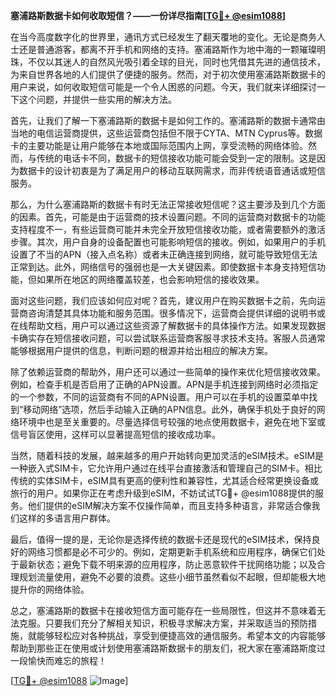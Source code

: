 **塞浦路斯数据卡如何收取短信？——一份详尽指南[[TG💪+ @esim1088](https://t.me/s/esim1088)]**

在当今高度数字化的世界里，通讯方式已经发生了翻天覆地的变化。无论是商务人士还是普通游客，都离不开手机和网络的支持。塞浦路斯作为地中海的一颗璀璨明珠，不仅以其迷人的自然风光吸引着全球的目光，同时也凭借其先进的通信技术，为来自世界各地的人们提供了便捷的服务。然而，对于初次使用塞浦路斯数据卡的用户来说，如何收取短信可能是一个令人困惑的问题。今天，我们就来详细探讨一下这个问题，并提供一些实用的解决方法。

首先，让我们了解一下塞浦路斯的数据卡是如何工作的。塞浦路斯的数据卡通常由当地的电信运营商提供，这些运营商包括但不限于CYTA、MTN Cyprus等。数据卡的主要功能是让用户能够在本地或国际范围内上网，享受流畅的网络体验。然而，与传统的电话卡不同，数据卡的短信接收功能可能会受到一定的限制。这是因为数据卡的设计初衷是为了满足用户的移动互联网需求，而非传统语音通话或短信服务。

那么，为什么塞浦路斯的数据卡有时无法正常接收短信呢？这主要涉及到几个方面的因素。首先，可能是由于运营商的技术设置问题。不同的运营商对数据卡的功能支持程度不一，有些运营商可能并未完全开放短信接收功能，或者需要额外的激活步骤。其次，用户自身的设备配置也可能影响短信的接收。例如，如果用户的手机设置了不当的APN（接入点名称）或者未正确连接到网络，就可能导致短信无法正常到达。此外，网络信号的强弱也是一大关键因素。即使数据卡本身支持短信功能，但如果所在地区的网络覆盖较差，也会影响短信的接收效果。

面对这些问题，我们应该如何应对呢？首先，建议用户在购买数据卡之前，先向运营商咨询清楚其具体功能和服务范围。很多情况下，运营商会提供详细的说明书或在线帮助文档，用户可以通过这些资源了解数据卡的具体操作方法。如果发现数据卡确实存在短信接收问题，可以尝试联系运营商客服寻求技术支持。客服人员通常能够根据用户提供的信息，判断问题的根源并给出相应的解决方案。

除了依赖运营商的帮助外，用户还可以通过一些简单的操作来优化短信接收效果。例如，检查手机是否启用了正确的APN设置。APN是手机连接到网络时必须指定的一个参数，不同的运营商有不同的APN设置。用户可以在手机的设置菜单中找到“移动网络”选项，然后手动输入正确的APN信息。此外，确保手机处于良好的网络环境中也是至关重要的。尽量选择信号较强的地点使用数据卡，避免在地下室或信号盲区使用，这样可以显著提高短信的接收成功率。

当然，随着科技的发展，越来越多的用户开始转向更加灵活的eSIM技术。eSIM是一种嵌入式SIM卡，它允许用户通过在线平台直接激活和管理自己的SIM卡。相比传统的实体SIM卡，eSIM具有更高的便利性和兼容性，尤其适合经常更换设备或旅行的用户。如果你正在考虑升级到eSIM，不妨试试TG💪+ @esim1088提供的服务。他们提供的eSIM解决方案不仅操作简单，而且支持多种语言，非常适合像我们这样的多语言用户群体。

最后，值得一提的是，无论你是选择传统的数据卡还是现代的eSIM技术，保持良好的网络习惯都是必不可少的。例如，定期更新手机系统和应用程序，确保它们处于最新状态；避免下载不明来源的应用程序，防止恶意软件干扰网络功能；以及合理规划流量使用，避免不必要的浪费。这些小细节虽然看似不起眼，但却能极大地提升你的网络体验。

总之，塞浦路斯的数据卡在接收短信方面可能存在一些局限性，但这并不意味着无法克服。只要我们充分了解相关知识，积极寻求解决方案，并采取适当的预防措施，就能够轻松应对各种挑战，享受到便捷高效的通信服务。希望本文的内容能够帮助到那些正在使用或计划使用塞浦路斯数据卡的朋友们，祝大家在塞浦路斯度过一段愉快而难忘的旅程！

[[TG💪+ @esim1088](https://t.me/s/esim1088) ![Image](https://i.postimg.cc/4NQfJmqS/Snipaste-2025-05-13-00-14-12.png)]